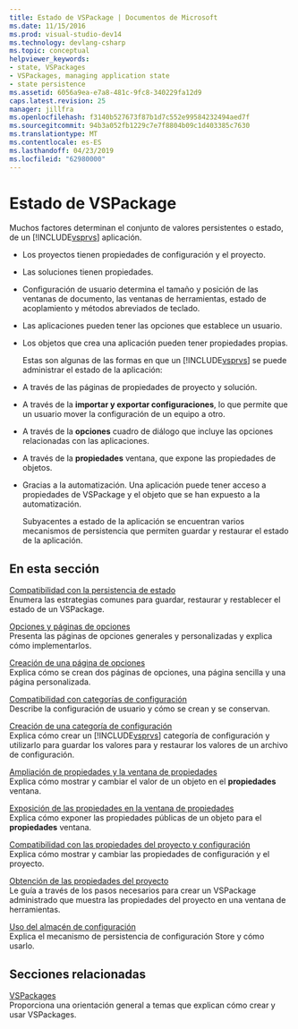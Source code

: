 ```yaml
---
title: Estado de VSPackage | Documentos de Microsoft
ms.date: 11/15/2016
ms.prod: visual-studio-dev14
ms.technology: devlang-csharp
ms.topic: conceptual
helpviewer_keywords:
- state, VSPackages
- VSPackages, managing application state
- state persistence
ms.assetid: 6056a9ea-e7a8-481c-9fc8-340229fa12d9
caps.latest.revision: 25
manager: jillfra
ms.openlocfilehash: f3140b527673f87b1d7c552e99584232494aed7f
ms.sourcegitcommit: 94b3a052fb1229c7e7f8804b09c1d403385c7630
ms.translationtype: MT
ms.contentlocale: es-ES
ms.lasthandoff: 04/23/2019
ms.locfileid: "62980000"
---
```

# <a name="vspackage-state"></a>Estado de VSPackage
Muchos factores determinan el conjunto de valores persistentes o estado, de un [!INCLUDE[vsprvs](../includes/vsprvs-md.md)] aplicación.  
  
- Los proyectos tienen propiedades de configuración y el proyecto.  
  
- Las soluciones tienen propiedades.  
  
- Configuración de usuario determina el tamaño y posición de las ventanas de documento, las ventanas de herramientas, estado de acoplamiento y métodos abreviados de teclado.  
  
- Las aplicaciones pueden tener las opciones que establece un usuario.  
  
- Los objetos que crea una aplicación pueden tener propiedades propias.  
  
  Estas son algunas de las formas en que un [!INCLUDE[vsprvs](../includes/vsprvs-md.md)] se puede administrar el estado de la aplicación:  
  
- A través de las páginas de propiedades de proyecto y solución.  
  
- A través de la **importar y exportar configuraciones**, lo que permite que un usuario mover la configuración de un equipo a otro.  
  
- A través de la **opciones** cuadro de diálogo que incluye las opciones relacionadas con las aplicaciones.  
  
- A través de la **propiedades** ventana, que expone las propiedades de objetos.  
  
- Gracias a la automatización. Una aplicación puede tener acceso a propiedades de VSPackage y el objeto que se han expuesto a la automatización.  
  
  Subyacentes a estado de la aplicación se encuentran varios mecanismos de persistencia que permiten guardar y restaurar el estado de la aplicación.  
  
## <a name="in-this-section"></a>En esta sección  
 [Compatibilidad con la persistencia de estado](../misc/support-for-state-persistence.md)  
 Enumera las estrategias comunes para guardar, restaurar y restablecer el estado de un VSPackage.  
  
 [Opciones y páginas de opciones](../extensibility/internals/options-and-options-pages.md)  
 Presenta las páginas de opciones generales y personalizadas y explica cómo implementarlos.  
  
 [Creación de una página de opciones](../extensibility/creating-an-options-page.md)  
 Explica cómo se crean dos páginas de opciones, una página sencilla y una página personalizada.  
  
 [Compatibilidad con categorías de configuración](../misc/support-for-settings-categories.md)  
 Describe la configuración de usuario y cómo se crean y se conservan.  
  
 [Creación de una categoría de configuración](../extensibility/creating-a-settings-category.md)  
 Explica cómo crear un [!INCLUDE[vsprvs](../includes/vsprvs-md.md)] categoría de configuración y utilizarlo para guardar los valores para y restaurar los valores de un archivo de configuración.  
  
 [Ampliación de propiedades y la ventana de propiedades](../extensibility/extending-properties-and-the-property-window.md)  
 Explica cómo mostrar y cambiar el valor de un objeto en el **propiedades** ventana.  
  
 [Exposición de las propiedades en la ventana de propiedades](../extensibility/exposing-properties-to-the-properties-window.md)  
 Explica cómo exponer las propiedades públicas de un objeto para el **propiedades** ventana.  
  
 [Compatibilidad con las propiedades del proyecto y configuración](../extensibility/internals/support-for-project-and-configuration-properties.md)  
 Explica cómo mostrar y cambiar las propiedades de configuración y el proyecto.  
  
 [Obtención de las propiedades del proyecto](../extensibility/getting-project-properties.md)  
 Le guía a través de los pasos necesarios para crear un VSPackage administrado que muestra las propiedades del proyecto en una ventana de herramientas.  
  
 [Uso del almacén de configuración](../extensibility/using-the-settings-store.md)  
 Explica el mecanismo de persistencia de configuración Store y cómo usarlo.  
  
## <a name="related-sections"></a>Secciones relacionadas  
 [VSPackages](../extensibility/internals/vspackages.md)  
 Proporciona una orientación general a temas que explican cómo crear y usar VSPackages.